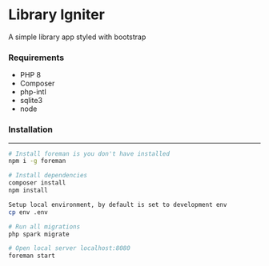 # Library Igniter
A simple library app styled with bootstrap

### Requirements
- PHP 8
- Composer
- php-intl
- sqlite3
- node

### Installation
---
```sh
# Install foreman is you don't have installed
npm i -g foreman

# Install dependencies
composer install
npm install

Setup local environment, by default is set to development env
cp env .env

# Run all migrations
php spark migrate

# Open local server localhost:8080
foreman start
```
